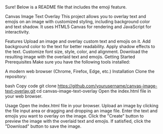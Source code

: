 
Sure! Below is a README file that includes the emoji feature.

Canvas Image Text Overlay
This project allows you to overlay text and emojis on an image with customized styling, including background color and text shadow. It uses HTML5 Canvas for rendering and JavaScript for interactivity.

Features
Upload an image and overlay custom text and emojis on it.
Add background color to the text for better readability.
Apply shadow effects to the text.
Customize font size, style, color, and alignment.
Download the resulting image with the overlaid text and emojis.
Getting Started
Prerequisites
Make sure you have the following tools installed:

A modern web browser (Chrome, Firefox, Edge, etc.)
Installation
Clone the repository:

bash
Copy code
git clone https://github.com/yourusername/canvas-image-text-overlay.git
cd canvas-image-text-overlay
Open the index.html file in your web browser.

Usage
Open the index.html file in your browser.
Upload an image by clicking the file input area or dragging and dropping an image file.
Enter the text and emojis you want to overlay on the image.
Click the "Create" button to preview the image with the overlaid text and emojis.
If satisfied, click the "Download" button to save the image.
